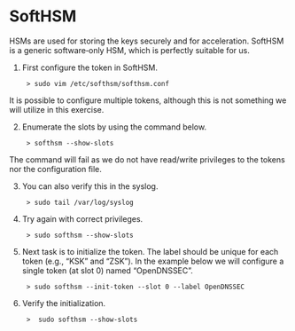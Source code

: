 # SoftHSM

HSMs are used for storing the keys securely and for acceleration. SoftHSM is a generic software‑only HSM, which is perfectly suitable for us.

1. First configure the token in SoftHSM.

        > sudo vim /etc/softhsm/softhsm.conf

It is possible to configure multiple tokens, although this is not something we will utilize in this exercise.

2. Enumerate the slots by using the command below.

        > softhsm --show-slots

The command will fail as we do not have read/write privileges to the tokens nor the configuration file.

3. You can also verify this in the syslog.

        > sudo tail /var/log/syslog

4. Try again with correct privileges.

        > sudo softhsm --show-slots

5. Next task is to initialize the token. The label should be unique for each token (e.g., “KSK” and “ZSK”). In the example below we will configure a single token (at slot 0) named “OpenDNSSEC”.

        > sudo softhsm --init-token --slot 0 --label OpenDNSSEC

6. Verify the initialization.

        >  sudo softhsm --show-slots
